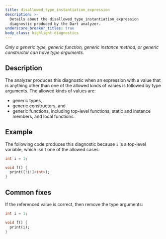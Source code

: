 ```yaml
---
title: disallowed_type_instantiation_expression
description: >-
  Details about the disallowed_type_instantiation_expression
  diagnostic produced by the Dart analyzer.
underscore_breaker_titles: true
body_class: highlight-diagnostics
---
```


_Only a generic type, generic function, generic instance method, or generic
constructor can have type arguments._

## Description

The analyzer produces this diagnostic when an expression with a value that
is anything other than one of the allowed kinds of values is followed by
type arguments. The allowed kinds of values are:
- generic types,
- generic constructors, and
- generic functions, including top-level functions, static and instance
  members, and local functions.

## Example

The following code produces this diagnostic because `i` is a top-level
variable, which isn't one of the allowed cases:

```dart
int i = 1;

void f() {
  print([!i!]<int>);
}
```

## Common fixes

If the referenced value is correct, then remove the type arguments:

```dart
int i = 1;

void f() {
  print(i);
}
```
